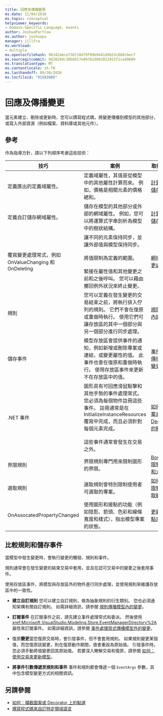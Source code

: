 ```yaml
---
title: 回應及傳播變更
ms.date: 11/04/2016
ms.topic: conceptual
helpviewer_keywords:
- Domain-Specific Language, events
author: JoshuaPartlow
ms.author: joshuapa
manager: jillfra
ms.workload:
- multiple
ms.openlocfilehash: 96342abce736f18d79f89b9441d9b53c068cbecf
ms.sourcegitcommit: 9d2829dc30b6917e89762d602022915f1ca49089
ms.translationtype: MT
ms.contentlocale: zh-TW
ms.lasthandoff: 09/30/2020
ms.locfileid: "91583888"
---
```

# <a name="respond-to-and-propagate-changes"></a>回應及傳播變更

當元素建立、刪除或更新時，您可以撰寫程式碼，將變更傳播到模型的其他部分，或寫入外部資源（例如檔案、資料庫或其他元件）。

## <a name="reference"></a>參考

作為指導方針，請以下列順序考慮這些技術：

|技巧|案例|取得詳細資訊|
|-|-|-|
|定義匯出的定義域屬性。|定義域屬性，其值是從模型中的其他屬性計算而來。 例如，價格是相關元素的價格總和。|[計算及自訂的儲存區屬性](../modeling/calculated-and-custom-storage-properties.md)|
|定義自訂儲存網域屬性。|儲存在模型的其他部分或外部的網域屬性。 例如，您可以將運算式字串剖析為模型中的樹狀結構。|[計算及自訂的儲存區屬性](../modeling/calculated-and-custom-storage-properties.md)|
|覆寫變更處理常式，例如 OnValueChanging 和 OnDeleting|讓不同的元素保持同步，並讓外部值與模型保持同步。<br /><br /> 將值限制為定義的範圍。<br /><br /> 緊接在屬性值和其他變更之前和之後呼叫。 您可以藉由擲回例外狀況來終止變更。|[網域屬性值變更處理常式](../modeling/domain-property-value-change-handlers.md)|
|規則|您可以定義在發生變更的交易結束之前，將執行排入佇列的規則。 它們不會在復原或重做時執行。 使用它們可讓存放區的其中一個部分與另一個部分進行同步處理。|[規則傳播模型內的變更](../modeling/rules-propagate-changes-within-the-model.md)|
|儲存事件|模型存放區會提供事件的通知，例如新增或刪除專案或連結，或變更屬性的值。 此事件也會在復原和重做時執行。 使用存放區事件來更新不在存放區中的值。|[事件處理常式傳播模型外的變更](../modeling/event-handlers-propagate-changes-outside-the-model.md)|
|.NET 事件|圖形具有可回應滑鼠點擊和其他手勢的事件處理常式。 您必須為每個物件註冊這些事件。 註冊通常是在 InitializeInstanceResources 覆寫中完成，而且必須針對每個元素完成。<br /><br /> 這些事件通常會發生在交易之外。|[如何：攔截圖案或 Decorator 上的點選](../modeling/how-to-intercept-a-click-on-a-shape-or-decorator.md)|
|界限規則|界限規則專門用來限制圖形的界限。|[BoundsRules 限制圖案位置和大小](../vs-2015/modeling/boundsrules-constrain-shape-location-and-size.md?view=vs-2015&preserve-view=true)|
|選取規則|選取規則會特別限制使用者可選取的專案。|[如何：存取及限制目前的選取範圍](../modeling/how-to-access-and-constrain-the-current-selection.md)|
|OnAssocatedPropertyChanged|使用圖形和接點的功能（例如陰影、箭頭、色彩和線條寬度和樣式），指出模型專案的狀態。|[更新圖案和接點來反映模型](../modeling/updating-shapes-and-connectors-to-reflect-the-model.md)|

## <a name="compare-rules-and-store-events"></a>比較規則和儲存事件

當模型中發生變更時，會執行變更的觸發、規則和事件。

規則通常會在發生變更的結束交易中套用，並且在認可交易中的變更之後套用事件。

使用存放區事件，將模型與存放區外的物件進行同步處理，並使用規則來維護存放區中的一致性。

- **建立自訂規則** 您可以建立自訂規則，做為抽象規則的衍生類別。 您也必須通知架構有關自訂規則。 如需詳細資訊，請參閱 [規則傳播模型內的變更](../modeling/rules-propagate-changes-within-the-model.md)。

- **訂閱事件** 在訂閱事件之前，請先建立事件處理常式和委派。 然後使用 <xref:Microsoft.VisualStudio.Modeling.Store.EventManagerDirectory%2A> 屬性來訂閱事件。 如需詳細資訊，請參閱 [事件處理常式傳播模型外的變更](../modeling/event-handlers-propagate-changes-outside-the-model.md)。

- 復原**變更**當您復原交易時，會引發事件，但不會套用規則。 如果規則變更某個值，而您復原該變更，則在復原動作期間，值會重設為原始值。 引發事件時，您必須手動將值變更回其原始值。 若要深入瞭解交易和復原，請參閱 [如何：使用交易來更新模型](../modeling/how-to-use-transactions-to-update-the-model.md)。

- **將事件引數傳遞至規則和事件** 事件和規則都會傳遞一個 `EventArgs` 參數，其中包含模型變更方式的相關資訊。

## <a name="see-also"></a>另請參閱

- [如何：攔截圖案或 Decorator 上的點選](../modeling/how-to-intercept-a-click-on-a-shape-or-decorator.md)
- [撰寫程式碼來自訂特定領域語言](../modeling/writing-code-to-customise-a-domain-specific-language.md)